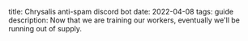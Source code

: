 title: Chrysalis anti-spam discord bot 
date: 2022-04-08
tags: guide 
description: Now that we are training our workers, eventually we'll be running out of supply.
